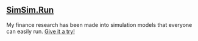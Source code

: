 ## **[SimSim.Run](https://SimSim.Run)**

My finance research has been made into simulation models that everyone can easily run. [Give it a try!](https://SimSim.Run)
